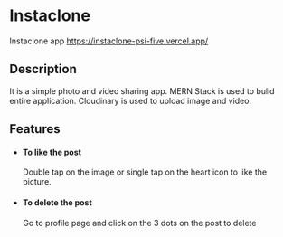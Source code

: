 # Instaclone
Instaclone app https://instaclone-psi-five.vercel.app/
## Description
It is a simple photo and video sharing app. MERN Stack is used to bulid entire application. Cloudinary is used to upload image and video.
## Features
* #### To like the post
     Double tap on the image or single tap on the heart icon to like the picture.
* #### To delete the post
    Go to profile page and click on the 3 dots on the post to delete
